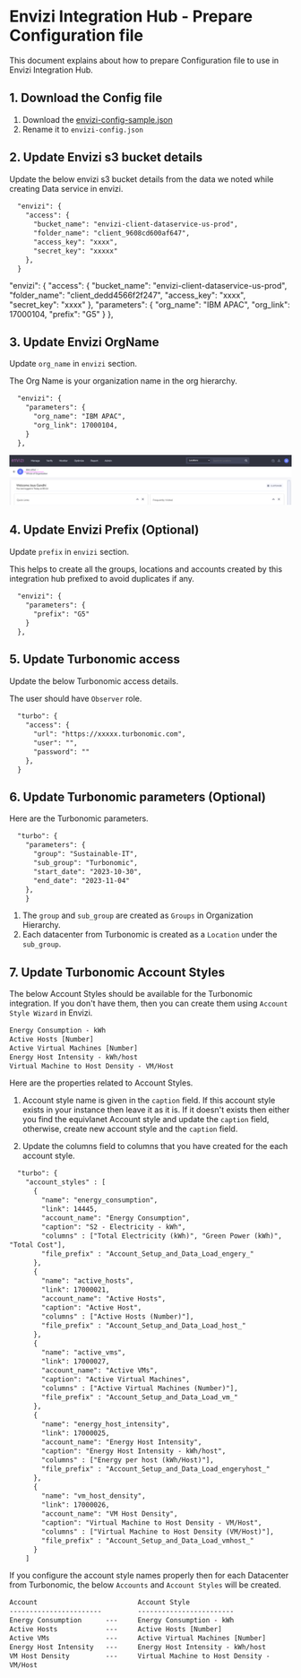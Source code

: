# Envizi Integration Hub - Prepare Configuration file

This document explains about how to prepare Configuration file to use in Envizi Integration Hub.

## 1. Download the Config file

1. Download the [envizi-config-sample.json](../config/envizi-config-sample.json)
2. Rename it to `envizi-config.json`

## 2. Update Envizi s3 bucket details

Update the below envizi s3 bucket details from the data we noted while creating Data service in envizi.

```
  "envizi": {
    "access": {
      "bucket_name": "envizi-client-dataservice-us-prod",
      "folder_name": "client_9608cd600af647",
      "access_key": "xxxx",
      "secret_key": "xxxxx"
    },
  }
```

  "envizi": {
    "access": {
      "bucket_name": "envizi-client-dataservice-us-prod",
      "folder_name": "client_dedd4566f2f247",
      "access_key": "xxxx",
      "secret_key": "xxxx"
    },
    "parameters": {
      "org_name": "IBM APAC",
      "org_link": 17000104,
      "prefix": "G5"
    }
  },


## 3. Update Envizi OrgName

Update `org_name` in `envizi` section.

The Org Name is your organization name in the org hierarchy.
```
  "envizi": {
    "parameters": {
      "org_name": "IBM APAC",
      "org_link": 17000104,
    }
  },
```
<img src="images/img-14-orgname.png">

## 4. Update Envizi Prefix (Optional)

Update `prefix` in `envizi` section.

This helps to create all the groups, locations and accounts created by this integration hub prefixed to avoid duplicates if any.
```
  "envizi": {
    "parameters": {
      "prefix": "G5"
    }
  },
```

## 5. Update Turbonomic access

Update the below Turbonomic access details.

The user should have `Observer` role.

```
  "turbo": {
    "access": {
      "url": "https://xxxxx.turbonomic.com",
      "user": "",
      "password": ""
    },
  }

```
## 6. Update Turbonomic parameters (Optional)

Here are the Turbonomic parameters.

```
  "turbo": {
    "parameters": {
      "group": "Sustainable-IT",
      "sub_group": "Turbonomic",
      "start_date": "2023-10-30",
      "end_date": "2023-11-04"
    },
    }
```

1. The `group` and `sub_group` are created as `Groups` in Organization Hierarchy.
2. Each datacenter from Turbonomic is created as a `Location` under the `sub_group`.


## 7. Update Turbonomic Account Styles

The below Account Styles should be available for the Turbonomic integration. If you don't have them, then you can create them using `Account Style Wizard` in Envizi.

  ```
  Energy Consumption - kWh
  Active Hosts [Number]     
  Active Virtual Machines [Number]
  Energy Host Intensity - kWh/host
  Virtual Machine to Host Density - VM/Host
  ```

Here are the properties related to Account Styles. 

1. Account style name is given in the `caption` field. If this account style exists in your instance then leave it as it is. If it doesn't  exists then either you find the equivlanet Account style and update the `caption` field, otherwise, create new account style and the `caption` field. 

2. Update the columns field to columns that you have created for the each account style.

```
  "turbo": {
    "account_styles" : [
      {
        "name": "energy_consumption",
        "link": 14445,
        "account_name": "Energy Consumption", 
        "caption": "S2 - Electricity - kWh", 
        "columns" : ["Total Electricity (kWh)", "Green Power (kWh)", "Total Cost"],
        "file_prefix" : "Account_Setup_and_Data_Load_engery_"
      },
      {
        "name": "active_hosts",
        "link": 17000021,
        "account_name": "Active Hosts", 
        "caption": "Active Host",
        "columns" : ["Active Hosts (Number)"],
        "file_prefix" : "Account_Setup_and_Data_Load_host_"
      },
      {
        "name": "active_vms",
        "link": 17000027,
        "account_name": "Active VMs", 
        "caption": "Active Virtual Machines",
        "columns" : ["Active Virtual Machines (Number)"],
        "file_prefix" : "Account_Setup_and_Data_Load_vm_"
      },
      {
        "name": "energy_host_intensity",
        "link": 17000025,
        "account_name": "Energy Host Intensity", 
        "caption": "Energy Host Intensity - kWh/host",
        "columns" : ["Energy per host (kWh/Host)"],
        "file_prefix" : "Account_Setup_and_Data_Load_engeryhost_"
      },
      {
        "name": "vm_host_density",
        "link": 17000026,
        "account_name": "VM Host Density", 
        "caption": "Virtual Machine to Host Density - VM/Host",
        "columns" : ["Virtual Machine to Host Density (VM/Host)"],
        "file_prefix" : "Account_Setup_and_Data_Load_vmhost_"
      }
    ]
```

If you configure the account style names properly then for each Datacenter from Turbonomic, the below `Accounts` and `Account Styles` will be created.
  ```
  Account                         Account Style
  -----------------------         ------------------------
  Energy Consumption      ---     Energy Consumption - kWh
  Active Hosts            ---     Active Hosts [Number]     
  Active VMs              ---     Active Virtual Machines [Number]
  Energy Host Intensity   ---     Energy Host Intensity - kWh/host
  VM Host Density         ---     Virtual Machine to Host Density - VM/Host
  ```
